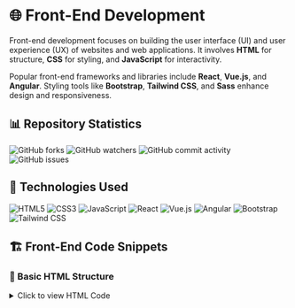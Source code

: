 # 🌐 Front-End Development

Front-end development focuses on building the user interface (UI) and user experience (UX) of websites and web applications. It involves **HTML** for structure, **CSS** for styling, and **JavaScript** for interactivity.  

Popular front-end frameworks and libraries include **React**, **Vue.js**, and **Angular**. Styling tools like **Bootstrap**, **Tailwind CSS**, and **Sass** enhance design and responsiveness.



## 📊 Repository Statistics

![GitHub forks](https://img.shields.io/github/forks/mmahesh09/Front-End-Developement?style=for-the-badge)
![GitHub watchers](https://img.shields.io/github/watchers/mmahesh09/Front-End-Developement?style=for-the-badge)
![GitHub commit activity](https://img.shields.io/github/commit-activity/m/mmahesh09/Front-End-Developement?style=for-the-badge)
![GitHub issues](https://img.shields.io/github/issues/mmahesh09/Front-End-Developement?style=for-the-badge)



## 🚀 Technologies Used  

<div>
    <img src="https://img.shields.io/badge/-HTML5-black?style=for-the-badge&logoColor=white&logo=html5&color=E34F26" alt="HTML5" />
    <img src="https://img.shields.io/badge/-CSS3-black?style=for-the-badge&logoColor=white&logo=css3&color=1572B6" alt="CSS3" />
    <img src="https://img.shields.io/badge/-JavaScript-black?style=for-the-badge&logoColor=white&logo=javascript&color=F7DF1E" alt="JavaScript" />
    <img src="https://img.shields.io/badge/-React-black?style=for-the-badge&logoColor=white&logo=react&color=61DAFB" alt="React" />
    <img src="https://img.shields.io/badge/-Vue.js-black?style=for-the-badge&logoColor=white&logo=vuedotjs&color=4FC08D" alt="Vue.js" />
    <img src="https://img.shields.io/badge/-Angular-black?style=for-the-badge&logoColor=white&logo=angular&color=DD0031" alt="Angular" />
    <img src="https://img.shields.io/badge/-Bootstrap-black?style=for-the-badge&logoColor=white&logo=bootstrap&color=7952B3" alt="Bootstrap" />
    <img src="https://img.shields.io/badge/-Tailwind_CSS-black?style=for-the-badge&logoColor=white&logo=tailwindcss&color=06B6D4" alt="Tailwind CSS" />
</div>



## 🏗️ Front-End Code Snippets

### 📌 Basic HTML Structure

<details>
  <summary>Click to view HTML Code</summary>

```html
<!DOCTYPE html>
<html lang="en">
<head>
    <meta charset="UTF-8">
    <meta name="viewport" content="width=device-width, initial-scale=1.0">
    <title>HTML Example</title>
</head>
<body>
    <h1>Welcome to HTML</h1>
    <p>This is a simple HTML structure.</p>
</body>
</html>
